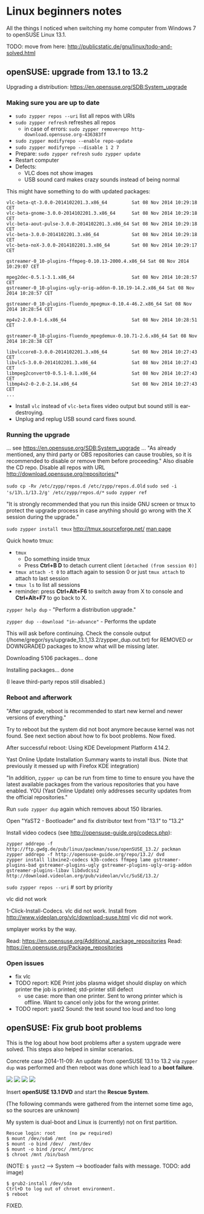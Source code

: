 Linux beginners notes
=====================

All the things I noticed when switching my home computer from Windows 7 to openSUSE Linux 13.1.

TODO: move from here: http://publicstatic.de/gnu/linux/todo-and-solved.html

openSUSE: upgrade from 13.1 to 13.2
-----------------------------------

Upgrading a distribution: https://en.opensuse.org/SDB:System_upgrade

### Making sure you are up to date

* `sudo zypper repos --uri` list all repos with URIs
* `sudo zypper refresh` refreshes all repos
    * in case of errors: `sudo zypper removerepo http-download.opensuse.org-436383ff`
* `sudo zypper modifyrepo --enable repo-update`
* `sudo zypper modifyrepo --disable 1 2 7`
* Prepare:
    `sudo zypper refresh`
    `sudo zypper update`
* Restart computer
* Defects:
    * VLC does not show images
    * USB sound card makes crazy sounds instead of being normal

This might have something to do with updated packages:
```
vlc-beta-qt-3.0.0-2014102201.3.x86_64         Sat 08 Nov 2014 10:29:18 CET
vlc-beta-gnome-3.0.0-2014102201.3.x86_64      Sat 08 Nov 2014 10:29:18 CET
vlc-beta-aout-pulse-3.0.0-2014102201.3.x86_64 Sat 08 Nov 2014 10:29:18 CET
vlc-beta-3.0.0-2014102201.3.x86_64            Sat 08 Nov 2014 10:29:18 CET
vlc-beta-noX-3.0.0-2014102201.3.x86_64        Sat 08 Nov 2014 10:29:17 CET

gstreamer-0_10-plugins-ffmpeg-0.10.13-2000.4.x86_64 Sat 08 Nov 2014 10:29:07 CET

mpeg2dec-0.5.1-3.1.x86_64                     Sat 08 Nov 2014 10:28:57 CET
gstreamer-0_10-plugins-ugly-orig-addon-0.10.19-14.2.x86_64 Sat 08 Nov 2014 10:28:57 CET

gstreamer-0_10-plugins-fluendo_mpegmux-0.10.4-46.2.x86_64 Sat 08 Nov 2014 10:28:54 CET

mp4v2-2.0.0-1.6.x86_64                        Sat 08 Nov 2014 10:28:51 CET

gstreamer-0_10-plugins-fluendo_mpegdemux-0.10.71-2.6.x86_64 Sat 08 Nov 2014 10:28:38 CET

libvlccore8-3.0.0-2014102201.3.x86_64         Sat 08 Nov 2014 10:27:43 CET
libvlc5-3.0.0-2014102201.3.x86_64             Sat 08 Nov 2014 10:27:43 CET
libmpeg2convert0-0.5.1-8.1.x86_64             Sat 08 Nov 2014 10:27:43 CET
libmp4v2-0-2.0-2.14.x86_64                    Sat 08 Nov 2014 10:27:43 CET
...
```

* Install `vlc` instead of `vlc-beta` fixes video output but sound still is ear-destroying.
* Unplug and replug USB sound card fixes sound.

### Running the upgrade
... see https://en.opensuse.org/SDB:System_upgrade ...
"As already mentioned, any third party or OBS repositories can cause troubles, so it is recommended to disable or remove them before proceeding."
Also disable the CD repo.
Disable all repos with URL http://download.opensuse.org/repositories/*

`sudo cp -Rv /etc/zypp/repos.d /etc/zypp/repos.d.Old`
`sudo sed -i 's/13\.1/13.2/g' /etc/zypp/repos.d/*`
`sudo zypper ref`

"It is strongly recommended that you run this inside GNU screen or tmux to protect the upgrade process in case anything should go wrong with the X session during the upgrade."

`sudo zypper install tmux`
http://tmux.sourceforge.net/
[man page](http://www.openbsd.org/cgi-bin/man.cgi/OpenBSD-current/man1/tmux.1?query=tmux&sec=1)

Quick howto tmux:

* `tmux`
    * Do something inside tmux
    * Press **Ctrl+B D** to detach current client
     `[detached (from session 0)]`
* `tmux attach -t 0` to attach again to session 0 or just `tmux attach` to attach to last session
* `tmux ls` to list all sessions
* reminder: press **Ctrl+Alt+F6** to switch away from X to console and **Ctrl+Alt+F7** to go back to X.

`zypper help dup` - "Perform a distribution upgrade."

`zypper dup --download "in-advance"` - Performs the update

This will ask before continuing.
Check the console output (/home/gregor/sys/upgrade_13.1_13.2/zypper_dup.out.txt) for REMOVED or DOWNGRADED packages to know what will be missing later.

Downloading 5106 packages... done

Installing packages... done

(I leave third-party repos still disabled.)

### Reboot and afterwork

"After upgrade, reboot is recommended to start new kernel and newer versions of everything."

Try to reboot but the system did not boot anymore because kernel was not found. See next section about how to fix boot problems. Now fixed.

After successful reboot: Using KDE Development Platform 4.14.2.

Yast Online Update Installation Summary wants to install ibus. (Note that previously it messed up with Firefox KDE integration)

"In addition, `zypper up` can be run from time to time to ensure you have the latest available packages from the various repositories that you have enabled. YOU (Yast Online Update) only addresses security updates from the official repositories."

Run `sudo zypper dup` again which removes about 150 libraries.

Open "YaST2 - Bootloader" and fix distributor text from "13.1" to "13.2"

Install video codecs (see http://opensuse-guide.org/codecs.php):
```
zypper addrepo -f http://ftp.gwdg.de/pub/linux/packman/suse/openSUSE_13.2/ packman
zypper addrepo -f http://opensuse-guide.org/repo/13.2/ dvd
zypper install libxine2-codecs k3b-codecs ffmpeg lame gstreamer-plugins-bad gstreamer-plugins-ugly gstreamer-plugins-ugly-orig-addon gstreamer-plugins-libav libdvdcss2
http://download.videolan.org/pub/videolan/vlc/SuSE/13.2/
```

`sudo zypper repos --uri` # sort by priority

vlc did not work

1-Click-Install-Codecs. vlc did not work.
Install from http://www.videolan.org/vlc/download-suse.html vlc did not work.

smplayer works by the way.

Read: https://en.opensuse.org/Additional_package_repositories
Read: https://en.opensuse.org/Package_repositories

### Open issues

* fix vlc
* TODO report: KDE Print jobs plasma widget should display on which printer the job is printed; std-printer still defect
    * use case: more than one printer. Sent to wrong printer which is offline. Want to cancel only jobs for the wrong printer.
* TODO report: yast2 Sound: the test sound too loud and too long


openSUSE: Fix grub boot problems
--------------------------------
This is the log about how boot problems after a system upgrade were solved. This steps also helped in similar scenarios.

Concrete case 2014-11-09:
An update from openSUSE 13.1 to 13.2 via `zypper dup` was performed and then reboot was done which lead to a **boot failure**.

![](img/boot-problem-1a.jpg) ![](img/boot-problem-2a.jpg) ![](img/boot-problem-3a.jpg) ![](img/boot-problem-4a.jpg)

Insert **openSUSE 13.1 DVD** and start the **Rescue System**.

(The following commands were gathered from the internet some time ago, so the sources are unknown)

My system is dual-boot and Linux is (currently) not on first partition.

```
Rescue login: root     (no pw required)
$ mount /dev/sda6 /mnt
$ mount -o bind /dev/  /mnt/dev
$ mount -o bind /proc/ /mnt/proc
$ chroot /mnt /bin/bash
```
(NOTE: `$ yast2` --> System --> bootloader fails with message. TODO: add image)
```
$ grub2-install /dev/sda
Ctrl+D to log out of chroot environment.
$ reboot
```
FIXED.
